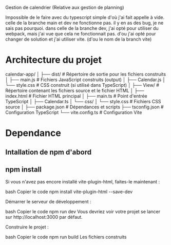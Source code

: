 Gestion de calendrier (Relative aux gestion de planning)

Impossible de le faire avec du typescript simple d'où j'ai fait appelle à vide.
celle de la branche main et dev ne fonctionne pas. il y en as des bug, je ne sais pas pourquoi. 
dans celle de la branche dev, j'ai opté pour utiliser du webpack, mais j'ai vue que cela ne fonctionnait pas.
d'ou j'ai opté pour changer de solution et j'ai utiliser vite. (d'ou le nom de la branch vite)

# Architecture du projet 
calendar-app/
│
├── dist/                    # Répertoire de sortie pour les fichiers construits
│   ├── main.js              # Fichiers JavaScript construits (output)
│   ├── Calendar.js
│   └── style.css            # CSS construit (si utilisé dans TypeScript)
│
├── View/                    # Répertoire contenant les fichiers source et le fichier HTML
│   ├── index.html           # Fichier HTML principal
│   ├── main.ts              # Point d'entrée TypeScript
│   ├── Calendar.ts
│   └── css/
│       └── style.css        # Fichiers CSS source
│
├── package.json             # Dépendances et scripts
├── tsconfig.json            # Configuration TypeScript
└── vite.config.ts           # Configuration Vite


# Dependance 
Intallation de npm d'abord
-----------------
npm install
-----------------
Si vous n'avez pas encore installé vite-plugin-html, faites-le maintenant :

bash
Copier le code
npm install vite-plugin-html --save-dev

Démarrer le serveur de développement :

bash
Copier le code
npm run dev
Vous devriez voir votre projet se lancer sur http://localhost:3000 par défaut.

Construire le projet :

bash
Copier le code
npm run build
Les fichiers construits 